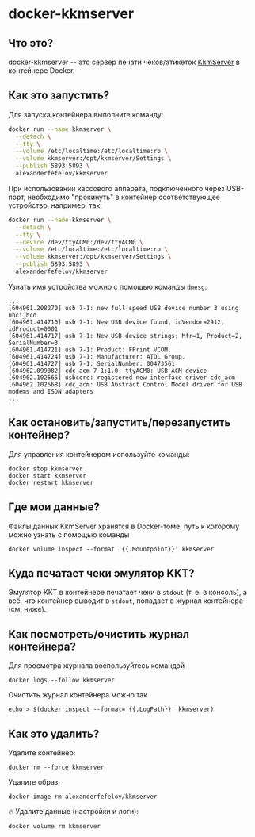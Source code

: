 # docker-kkmserver

## Что это?

docker-kkmserver -- это сервер печати чеков/этикеток [KkmServer](https://kkmserver.ru/) в контейнере Docker.

## Как это запустить?

Для запуска контейнера выполните команду:

```bash
docker run --name kkmserver \
  --detach \
  --tty \
  --volume /etc/localtime:/etc/localtime:ro \
  --volume kkmserver:/opt/kkmserver/Settings \
  --publish 5893:5893 \
  alexanderfefelov/kkmserver
```

При использовании кассового аппарата, подключенного через USB-порт, необходимо "прокинуть"
в контейнер соответствующее устройство, например, так:

```bash
docker run --name kkmserver \
  --detach \
  --tty \
  --device /dev/ttyACM0:/dev/ttyACM0 \
  --volume /etc/localtime:/etc/localtime:ro \
  --volume kkmserver:/opt/kkmserver/Settings \
  --publish 5893:5893 \
  alexanderfefelov/kkmserver
```
Узнать имя устройства можно с помощью команды `dmesg`:

```
...
[604961.208270] usb 7-1: new full-speed USB device number 3 using uhci_hcd
[604961.414710] usb 7-1: New USB device found, idVendor=2912, idProduct=0001
[604961.414717] usb 7-1: New USB device strings: Mfr=1, Product=2, SerialNumber=3
[604961.414721] usb 7-1: Product: FPrint VCOM.
[604961.414724] usb 7-1: Manufacturer: ATOL Group.
[604961.414727] usb 7-1: SerialNumber: 00473561
[604962.099082] cdc_acm 7-1:1.0: ttyACM0: USB ACM device
[604962.102565] usbcore: registered new interface driver cdc_acm
[604962.102568] cdc_acm: USB Abstract Control Model driver for USB modems and ISDN adapters
...
```

## Как остановить/запустить/перезапустить контейнер?

Для управления контейнером используйте команды:

    docker stop kkmserver
    docker start kkmserver
    docker restart kkmserver

## Где мои данные?

Файлы данных KkmServer хранятся в Docker-томе, путь к которому можно узнать с помощью команды

    docker volume inspect --format '{{.Mountpoint}}' kkmserver

## Куда печатает чеки эмулятор ККТ?

Эмулятор ККТ в контейнере печатает чеки в `stdout` (т. е. в консоль), а всё, что контейнер
выводит в `stdout`, попадает в журнал контейнера (см. ниже).

## Как посмотреть/очистить журнал контейнера?

Для просмотра журнала воспользуйтесь командой

    docker logs --follow kkmserver

Очистить журнал контейнера можно так

    echo > $(docker inspect --format='{{.LogPath}}' kkmserver)

## Как это удалить?

Удалите контейнер:

    docker rm --force kkmserver

Удалите образ:

    docker image rm alexanderfefelov/kkmserver

:fire: Удалите данные (настройки и логи):

    docker volume rm kkmserver
